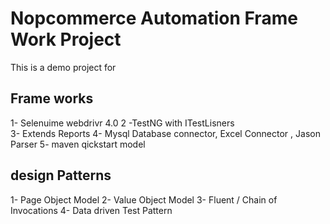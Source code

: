 # Nopcommerce Automation Frame Work Project
This is a demo project for 
  
## Frame works 
1- Selenuime webdrivr 4.0
2 -TestNG with ITestLisners  
3- Extends Reports 
4- Mysql Database connector, Excel Connector , Jason Parser
5- maven qickstart model 

## design Patterns
1- Page Object Model
2- Value Object Model
3- Fluent / Chain of Invocations
4- Data driven Test Pattern

